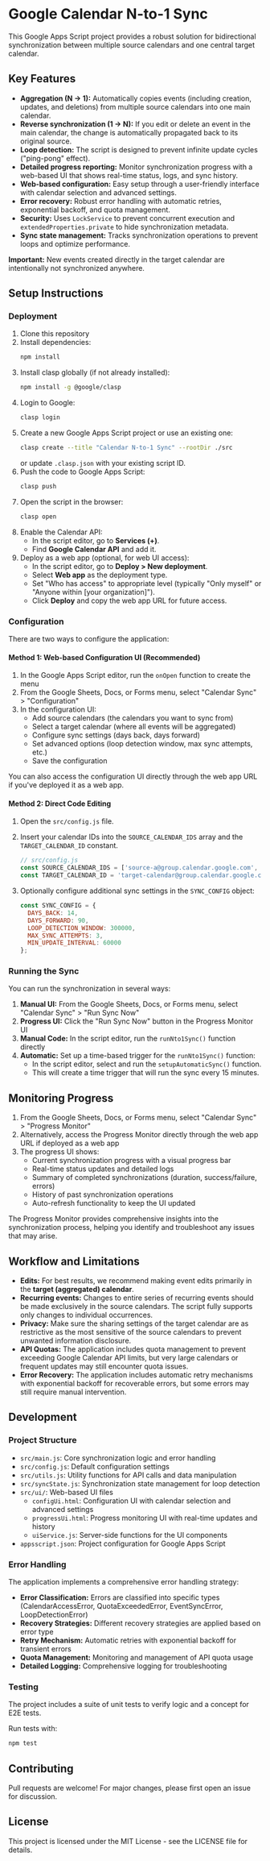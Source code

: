 # Google Calendar N-to-1 Sync

This Google Apps Script project provides a robust solution for bidirectional synchronization between multiple source calendars and one central target calendar.

## Key Features

- **Aggregation (N → 1):** Automatically copies events (including creation, updates, and deletions) from multiple source calendars into one main calendar.
- **Reverse synchronization (1 → N):** If you edit or delete an event in the main calendar, the change is automatically propagated back to its original source.
- **Loop detection:** The script is designed to prevent infinite update cycles ("ping-pong" effect).
- **Detailed progress reporting:** Monitor synchronization progress with a web-based UI that shows real-time status, logs, and sync history.
- **Web-based configuration:** Easy setup through a user-friendly interface with calendar selection and advanced settings.
- **Error recovery:** Robust error handling with automatic retries, exponential backoff, and quota management.
- **Security:** Uses `LockService` to prevent concurrent execution and `extendedProperties.private` to hide synchronization metadata.
- **Sync state management:** Tracks synchronization operations to prevent loops and optimize performance.

**Important:** New events created directly in the target calendar are intentionally not synchronized anywhere.

## Setup Instructions

### Deployment

1. Clone this repository
2. Install dependencies:
   ```bash
   npm install
   ```
3. Install clasp globally (if not already installed):
   ```bash
   npm install -g @google/clasp
   ```
4. Login to Google:
   ```bash
   clasp login
   ```
5. Create a new Google Apps Script project or use an existing one:
   ```bash
   clasp create --title "Calendar N-to-1 Sync" --rootDir ./src
   ```
   or update `.clasp.json` with your existing script ID.
6. Push the code to Google Apps Script:
   ```bash
   clasp push
   ```
7. Open the script in the browser:
   ```bash
   clasp open
   ```
8. Enable the Calendar API:
   - In the script editor, go to **Services (+)**.
   - Find **Google Calendar API** and add it.
9. Deploy as a web app (optional, for web UI access):
   - In the script editor, go to **Deploy > New deployment**.
   - Select **Web app** as the deployment type.
   - Set "Who has access" to appropriate level (typically "Only myself" or "Anyone within [your organization]").
   - Click **Deploy** and copy the web app URL for future access.

### Configuration

There are two ways to configure the application:

#### Method 1: Web-based Configuration UI (Recommended)

1. In the Google Apps Script editor, run the `onOpen` function to create the menu
2. From the Google Sheets, Docs, or Forms menu, select "Calendar Sync" > "Configuration"
3. In the configuration UI:
   - Add source calendars (the calendars you want to sync from)
   - Select a target calendar (where all events will be aggregated)
   - Configure sync settings (days back, days forward)
   - Set advanced options (loop detection window, max sync attempts, etc.)
   - Save the configuration

You can also access the configuration UI directly through the web app URL if you've deployed it as a web app.

#### Method 2: Direct Code Editing

1. Open the `src/config.js` file.
2. Insert your calendar IDs into the `SOURCE_CALENDAR_IDS` array and the `TARGET_CALENDAR_ID` constant.

   ```javascript
   // src/config.js
   const SOURCE_CALENDAR_IDS = ['source-a@group.calendar.google.com', 'source-b@group.calendar.google.com'];
   const TARGET_CALENDAR_ID = 'target-calendar@group.calendar.google.com';
   ```
3. Optionally configure additional sync settings in the `SYNC_CONFIG` object:

   ```javascript
   const SYNC_CONFIG = {
     DAYS_BACK: 14,
     DAYS_FORWARD: 90,
     LOOP_DETECTION_WINDOW: 300000,
     MAX_SYNC_ATTEMPTS: 3,
     MIN_UPDATE_INTERVAL: 60000
   };
   ```

### Running the Sync

You can run the synchronization in several ways:

1. **Manual UI:** From the Google Sheets, Docs, or Forms menu, select "Calendar Sync" > "Run Sync Now"
2. **Progress UI:** Click the "Run Sync Now" button in the Progress Monitor UI
3. **Manual Code:** In the script editor, run the `runNto1Sync()` function directly
4. **Automatic:** Set up a time-based trigger for the `runNto1Sync()` function:
   - In the script editor, select and run the `setupAutomaticSync()` function.
   - This will create a time trigger that will run the sync every 15 minutes.

## Monitoring Progress

1. From the Google Sheets, Docs, or Forms menu, select "Calendar Sync" > "Progress Monitor"
2. Alternatively, access the Progress Monitor directly through the web app URL if deployed as a web app
3. The progress UI shows:
   - Current synchronization progress with a visual progress bar
   - Real-time status updates and detailed logs
   - Summary of completed synchronizations (duration, success/failure, errors)
   - History of past synchronization operations
   - Auto-refresh functionality to keep the UI updated

The Progress Monitor provides comprehensive insights into the synchronization process, helping you identify and troubleshoot any issues that may arise.

## Workflow and Limitations

- **Edits:** For best results, we recommend making event edits primarily in the **target (aggregated) calendar**.
- **Recurring events:** Changes to entire series of recurring events should be made exclusively in the source calendars. The script fully supports only changes to individual occurrences.
- **Privacy:** Make sure the sharing settings of the target calendar are as restrictive as the most sensitive of the source calendars to prevent unwanted information disclosure.
- **API Quotas:** The application includes quota management to prevent exceeding Google Calendar API limits, but very large calendars or frequent updates may still encounter quota issues.
- **Error Recovery:** The application includes automatic retry mechanisms with exponential backoff for recoverable errors, but some errors may still require manual intervention.

## Development

### Project Structure

- `src/main.js`: Core synchronization logic and error handling
- `src/config.js`: Default configuration settings
- `src/utils.js`: Utility functions for API calls and data manipulation
- `src/syncState.js`: Synchronization state management for loop detection
- `src/ui/`: Web-based UI files
  - `configUi.html`: Configuration UI with calendar selection and advanced settings
  - `progressUi.html`: Progress monitoring UI with real-time updates and history
  - `uiService.js`: Server-side functions for the UI components
- `appsscript.json`: Project configuration for Google Apps Script

### Error Handling

The application implements a comprehensive error handling strategy:

- **Error Classification:** Errors are classified into specific types (CalendarAccessError, QuotaExceededError, EventSyncError, LoopDetectionError)
- **Recovery Strategies:** Different recovery strategies are applied based on error type
- **Retry Mechanism:** Automatic retries with exponential backoff for transient errors
- **Quota Management:** Monitoring and management of API quota usage
- **Detailed Logging:** Comprehensive logging for troubleshooting

### Testing

The project includes a suite of unit tests to verify logic and a concept for E2E tests.

Run tests with:
```bash
npm test
```

## Contributing

Pull requests are welcome! For major changes, please first open an issue for discussion.

## License

This project is licensed under the MIT License - see the LICENSE file for details.
